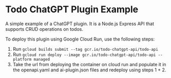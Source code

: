 # Todo ChatGPT Plugin Example
A simple example of a ChatGPT plugin. It is a Node.js Express API that supports CRUD operations on todos. 

To deploy this plugin using Google Cloud Run, use the following steps: 

1. Run `gcloud builds submit --tag gcr.io/todo-chatgpt-api/todo-api`
2. Run `gcloud run deploy --image gcr.io/todo-chatgpt-api/todo-api --platform managed`
3. Take the url from deploying the container on cloud run and populate it in the openapi.yaml and ai-plugin.json files and redeploy using steps 1 + 2.
